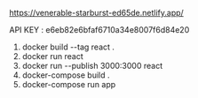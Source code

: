 https://venerable-starburst-ed65de.netlify.app/

API KEY : e6eb82e6bfaf6710a34e8007f6d84e20

1) docker build --tag react .
2) docker run react
3) docker run --publish 3000:3000 react
4) docker-compose build .
5) docker-compose run app
